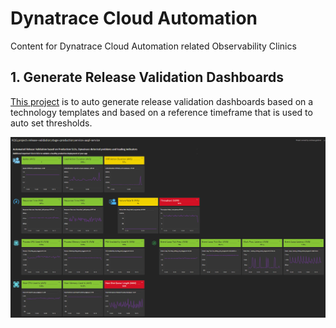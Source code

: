 # Dynatrace Cloud Automation
Content for Dynatrace Cloud Automation related Observability Clinics

## 1. Generate Release Validation Dashboards

[This project](release-validation-dashboards/README.md) is to auto generate release validation dashboards based on a technology templates and based on a reference timeframe that is used to auto set thresholds.

![](./release-validation-dashboards/image/dashboard.png)